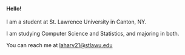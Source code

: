 #### Hello!

I am a student at St. Lawrence University in Canton, NY. 

I am studying Computer Science and Statistics, and majoring in both.

You can reach me at laharv21@stlawu.edu
